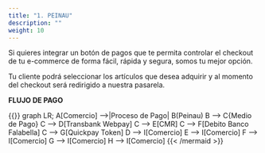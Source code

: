 ```yaml
---
title: "1. PEINAU"
description: ""
weight: 10
---
```


Si quieres integrar un botón de pagos que te permita controlar el checkout de tu e-commerce de forma fácil, rápida y segura, somos tu mejor opción.

Tu cliente podrá seleccionar los artículos que desea adquirir y al momento del checkout será redirigido a nuestra pasarela.

**FLUJO DE PAGO**

{{<mermaid align="left">}}
graph LR;
    A[Comercio] -->|Proceso de Pago| B(Peinau)
    B --> C{Medio de Pago}
    C --> D[Transbank Webpay]
    C --> E[CMR]
    C --> F[Debito Banco Falabella]
    C --> G[Quickpay Token]
    D --> I[Comercio]
    E --> I[Comercio]
    F --> I[Comercio]
    G --> I[Comercio]
    H --> I[Comercio]
{{< /mermaid >}}
